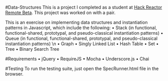#Data-Structures
This is a project I completed as a student at [Hack Reactor Remote Beta](http://www.hackreactor.com/remote-beta). This project was worked on with a pair.

This is an exercise on implementing data structures and instantiation patterns in Javascript, which include the following:
• Stack (in functional, functional-shared, prototypal, and pseudo-classical instantiation patterns)
• Queue (in functional, functional-shared, prototypal, and pseudo-classical instantiation patterns) \n
• Graph
• Singly Linked List
• Hash Table
• Set
• Tree
• Binary Search Tree

#Requirements
• jQuery
• RequireJS
• Mocha
• Underscore.js
• Chai

#Testing
To run the testing suite, just open the SpecRunner.html file in the browser.

